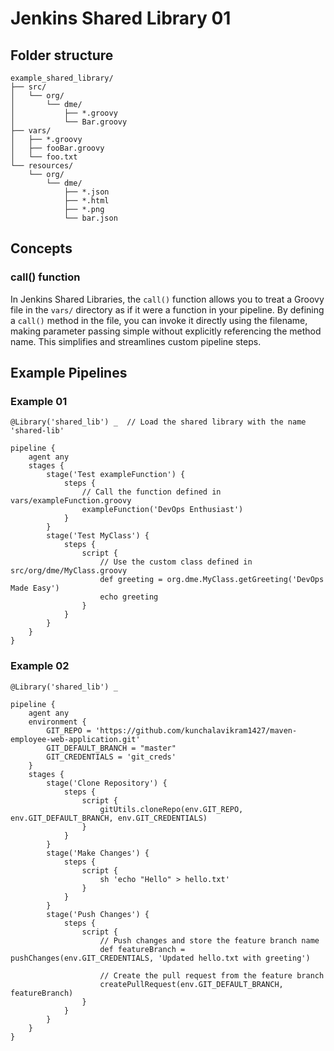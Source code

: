 # Jenkins Shared Library 01

## Folder structure
```
example_shared_library/
├── src/
│   └── org/
│       └── dme/
│           ├── *.groovy
│           └── Bar.groovy
├── vars/
│   ├── *.groovy
│   ├── fooBar.groovy 
│   └── foo.txt
└── resources/
    └── org/
        └── dme/
            ├── *.json
            ├── *.html
            ├── *.png
            └── bar.json
```

## Concepts

### call() function

In Jenkins Shared Libraries, the `call()` function allows you to treat a Groovy file in the `vars/` directory as if it were a function in your pipeline. By defining a `call()` method in the file, you can invoke it directly using the filename, making parameter passing simple without explicitly referencing the method name. This simplifies and streamlines custom pipeline steps.

## Example Pipelines

### Example 01
```
@Library('shared_lib') _  // Load the shared library with the name 'shared-lib'

pipeline {
    agent any
    stages {
        stage('Test exampleFunction') {
            steps {
                // Call the function defined in vars/exampleFunction.groovy
                exampleFunction('DevOps Enthusiast')
            }
        }
        stage('Test MyClass') {
            steps {
                script {
                    // Use the custom class defined in src/org/dme/MyClass.groovy
                    def greeting = org.dme.MyClass.getGreeting('DevOps Made Easy')
                    echo greeting
                }
            }
        }
    }
}
```
### Example 02
```
@Library('shared_lib') _

pipeline {
    agent any
    environment {
        GIT_REPO = 'https://github.com/kunchalavikram1427/maven-employee-web-application.git'
        GIT_DEFAULT_BRANCH = "master"
        GIT_CREDENTIALS = 'git_creds'
    }
    stages {
        stage('Clone Repository') {
            steps {
                script {
                    gitUtils.cloneRepo(env.GIT_REPO, env.GIT_DEFAULT_BRANCH, env.GIT_CREDENTIALS)
                }
            }
        }
        stage('Make Changes') {
            steps {
                script {
                    sh 'echo "Hello" > hello.txt'
                }
            }
        }
        stage('Push Changes') {
            steps {
                script {
                    // Push changes and store the feature branch name
                    def featureBranch = pushChanges(env.GIT_CREDENTIALS, 'Updated hello.txt with greeting')
                    
                    // Create the pull request from the feature branch
                    createPullRequest(env.GIT_DEFAULT_BRANCH, featureBranch)
                }
            }
        }
    }
}
```